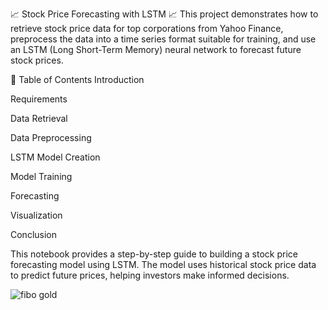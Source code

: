 📈 Stock Price Forecasting with LSTM 📈
This project demonstrates how to retrieve stock price data for top corporations from Yahoo Finance, preprocess the data into a time series format suitable for training, and use an LSTM (Long Short-Term Memory) neural network to forecast future stock prices.

📂 Table of Contents
Introduction

Requirements

Data Retrieval

Data Preprocessing

LSTM Model Creation

Model Training

Forecasting

Visualization

Conclusion

This notebook provides a step-by-step guide to building a stock price forecasting model using LSTM. The model uses historical stock price data to predict future prices, helping investors make informed decisions.

![fibo gold](https://github.com/user-attachments/assets/c1c85a06-1346-456f-9f92-64c26cecd710)

